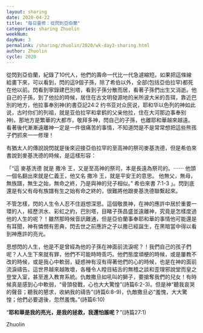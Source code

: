 ```yaml
---
layout: sharing
date: 2020-04-22
title: "每日靈修：從閃到亞伯蘭"
categories: sharing Zhuolin
weekNum: 
dayNum: 3
permalink: /sharing/zhuolin/2020/wk-day3-sharing.html
author: Zhuolin
cycle: 2020
---
```

   
從閃到亞伯蘭，紀錄了10代人，他們的壽命一代比一代急遽縮短。如果把這條線給畫下來，可以看到，閃的這9個子孫，除了希伯以外，全部(包括亞伯拉罕)都死在他以前。閃看到寧錄建巴別塔，看到子孫分散而居，看著子孫們出生又消逝。他自己的子孫，到了他拉的時候，居住在古文明發源地的米所波大米的吾珥，靠近巴別的地方，他拉事奉別神(約書亞記24:2 约书亚对众民说，耶和华以色列的神如此说，古时你们的列祖，就是亚伯拉罕和拿鹤的父亲他拉，住在大河那边事奉别神)。那地方是繁華的大都市，敬拜多神，閃自己的子孫，也離耶和華越來越遠。看著後代漸漸遠離神一定是一件很痛苦的事情，不知道閃是不是常常想把這些熊孩子們抓來一一修理！  
   
有猶太人的傳說說閃就是後來迎接亞伯拉罕的至高神的祭司麥基洗德，但是希伯來書說到麥基洗德的時候，是這樣形容：  
   
「“這 麥基洗德 就是 撒冷 王，又是至高神的祭司，本是長遠為祭司的。⋯⋯ 他頭一個名翻出來就是仁義王，他又名 撒冷 王，就是平安王的意思。 他無父，無母，無族譜，無生之始，無命之終，乃是與神的兒子相似。” 希伯來書 7:1-3 」。閃到底還是有父有母有族譜有生之始有命之終的，很難將他跟麥基洗德聯繫起來。  
   
不管怎樣，閃的人生令人忍不住遐想深思。這個敬畏神，在神的應許中居於重要一環的人，經歷洪水、彩虹之約，巴別塔，目睹子孫昌盛並遠離神，究竟是怎樣度過他的人生的呢？！雖然那時候音訊難通，但是亞伯蘭事奉耶和華的事情他可能還是有耳聞，神有憐憫有恩典，閃去世之前應許之子以撒已經誕生，在黑暗當中得以看到神應許的亮光。  
   
思想閃的人生，他是不是曾經為他的子孫在神面前流淚呢？！我們自己的孩子們呢？人人生下來就有罪，他們不可能時時乖巧。他們態度頑梗的時候，或是屢教不改的時候，或是我心中軟弱，疑惑神有沒有得著他們的心的時候，也是在神的面前流淚禱告。這世界越來越敗壞，各種令人瞠目結舌的無稽之談和歪理邪說堂而皇之登堂入室，甚至進入教育系統。仇敵撒旦如吼叫的獅子，要搶奪我們的兒女！有時候真是感到心中軟弱，“骨頭發戰，心也大大驚惶”(詩篇6:2-3)。但是神“聽我哀哭的聲音；聽我的懇求，收納我的禱告”(詩篇6:8-9)，仇敵撒旦必“羞愧，大大驚惶；他們必要退後，忽然羞愧。”(詩篇6:10)  
   
“**耶和華是我的亮光，是我的拯救，我還怕誰呢？**”(詩篇27:1)  
   
Zhuolin  
